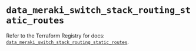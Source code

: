 # `data_meraki_switch_stack_routing_static_routes`

Refer to the Terraform Registry for docs: [`data_meraki_switch_stack_routing_static_routes`](https://registry.terraform.io/providers/ciscodevnet/meraki/1.7.1/docs/data-sources/switch_stack_routing_static_routes).

